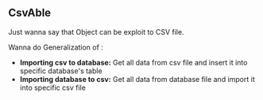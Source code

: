 
<h2>CsvAble</h2>

<p>Just wanna say that Object can be exploit to CSV file.</p>

Wanna do Generalization of : 
<ul>
  <li><strong>Importing csv to database:</strong> Get all data from csv file and insert it  into specific database's table</li>
  <li><strong>Importing database to csv:</strong> Get all data from database file and import it  into specific csv file</li>
</ul>
